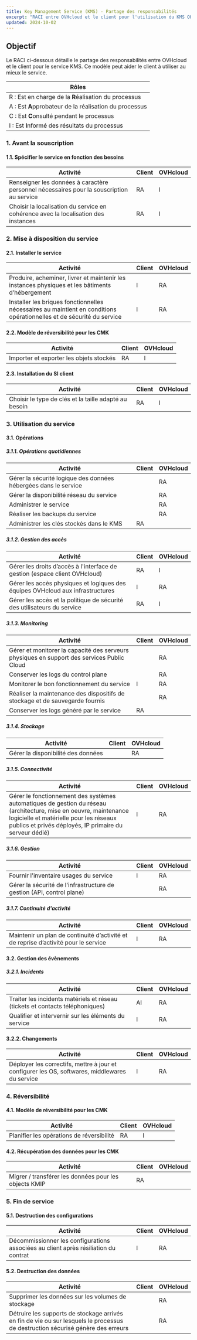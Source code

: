 ```yaml
---
title: Key Management Service (KMS) - Partage des responsabilités
excerpt: "RACI entre OVHcloud et le client pour l'utilisation du KMS OHcloud"
updated: 2024-10-02
---
```


## Objectif

Le RACI ci-dessous détaille le partage des responsabilités entre OVHcloud et le client pour le service KMS. Ce modèle peut aider le client à utiliser au mieux le service.

| Rôles |
| --- |
|R : Est en charge de la **R**éalisation du processus|
|A : Est **A**pprobateur de la réalisation du processus|
|C : Est **C**onsulté pendant le processus|
|I : Est **I**nformé des résultats du processus|

### 1. Avant la souscription

#### 1.1. Spécifier le service en fonction des besoins

| **Activité** | **Client** | **OVHcloud** |
| --- | --- | --- |
| Renseigner les données à caractère personnel nécessaires pour la souscription au service | RA | I |
| Choisir la localisation du service en cohérence avec la localisation des instances | RA | I |

### 2. Mise à disposition du service

#### 2.1. Installer le service

| **Activité** | **Client** | **OVHcloud** |
| --- | --- | --- |
| Produire, acheminer, livrer et maintenir les instances physiques et les bâtiments d’hébergement | I | RA |
| Installer les briques fonctionnelles nécessaires au maintient en conditions opérationnelles et de sécurité du service | I | RA |

#### 2.2. Modèle de réversibilité pour les CMK

| **Activité** | **Client** | **OVHcloud** |
| --- | --- | --- |
| Importer et exporter les objets stockés | RA | I |

#### 2.3. Installation du SI client

| **Activité** | **Client** | **OVHcloud** |
| --- | --- | --- |
| Choisir le type de clés et la taille adapté au besoin | RA | I |

### 3. Utilisation du service

#### 3.1. Opérations

##### **3.1.1. Opérations quotidiennes**

| **Activité** | **Client** | **OVHcloud** |
| --- | --- | --- |
| Gérer la sécurité logique des données hébergées dans le service | | RA |
| Gérer la disponibilité réseau du service |  | RA |
| Administrer le service |  | RA  |
| Réaliser les backups du service |  | RA |
| Administrer les clés stockés dans le KMS | RA |  |

##### **3.1.2. Gestion des accès**

| **Activité** | **Client** | **OVHcloud** |
| --- | --- | --- |
| Gérer les droits d’accès à l'interface de gestion (espace client OVHcloud) | RA | I |
| Gérer les accès physiques et logiques des équipes OVHcloud aux infrastructures | I | RA |
| Gérer les accès et la politique de sécurité des utilisateurs du service | RA | I |

##### **3.1.3. Monitoring**

| **Activité** | **Client** | **OVHcloud** |
| --- | --- | --- |
| Gérer et monitorer la capacité des serveurs physiques en support des services Public Cloud |  | RA |
| Conserver les logs du control plane |  | RA |
| Monitorer le bon fonctionnement du service | I | RA |
| Réaliser la maintenance des dispositifs de stockage et de sauvegarde fournis |  | RA |
| Conserver les logs généré par le service | RA |  |

##### **3.1.4. Stockage**

| **Activité** | **Client** | **OVHcloud** |
| --- | --- | --- |
| Gérer la disponibilité des données |  | RA |

##### **3.1.5. Connectivité**

| **Activité** | **Client** | **OVHcloud** |
| --- | --- | --- |
| Gérer le fonctionnement des systèmes automatiques de gestion du réseau (architecture, mise en oeuvre, maintenance logicielle et matérielle pour les réseaux publics et privés déployés, IP primaire du serveur dédié) | I | RA |

##### **3.1.6. Gestion**

| **Activité** | **Client** | **OVHcloud** |
| --- | --- | --- |
| Fournir l'inventaire usages du service | I | RA |
| Gérer la sécurité de l'infrastructure de gestion (API, control plane) |   | RA |

##### **3.1.7. Continuité d'activité**

| **Activité** | **Client** | **OVHcloud** |
| --- | --- | --- |
| Maintenir un plan de continuité d’activité et de reprise d’activité pour le service | I | RA |

#### 3.2. Gestion des évènements

##### **3.2.1. Incidents**

| **Activité** | **Client** | **OVHcloud** |
| --- | --- | --- |
| Traiter les incidents matériels et réseau (tickets et contacts téléphoniques) | AI | RA |
| Qualifier et intervernir sur les éléments du service | I | RA |

#### **3.2.2. Changements**

| **Activité** | **Client** | **OVHcloud** |
| --- | --- | --- |
| Déployer les correctifs, mettre à jour et configurer les OS, softwares, middlewares du service | I | RA |

### 4. Réversibilité

#### 4.1. Modèle de réversibilité pour les CMK

| **Activité** | **Client** | **OVHcloud** |
| --- | --- | --- |
| Planifier les opérations de réversibilité | RA | I |

#### 4.2. Récupération des données pour les CMK

| **Activité** | **Client** | **OVHcloud** |
| --- | --- | --- |
| Migrer / transférer les données pour les objects KMIP | RA |  |

### 5. Fin de service

#### 5.1. Destruction des configurations

| **Activité** | **Client** | **OVHcloud** |
| --- | --- | --- |
| Décommissionner les configurations associées au client après résiliation du contrat | I | RA |

#### 5.2. Destruction des données

| **Activité** | **Client** | **OVHcloud** |
| --- | --- | --- |
| Supprimer les données sur les volumes de stockage |  | RA |
| Détruire les supports de stockage arrivés en fin de vie ou sur lesquels le processus de destruction sécurisé génère des erreurs |  | RA |
